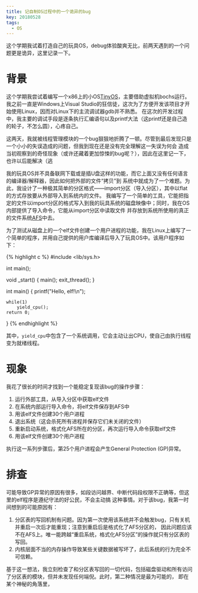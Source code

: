 ```yaml
---
title: 记自制OS过程中的一个诡异的bug
key: 20180528
tags:
  - OS
---
```


这个学期我试着打造自己的玩具OS，debug体验酸爽无比，前两天遇到的一个问题更是诡异，这里记录一下。

<!--more-->

# 背景

这个学期我尝试着编写一个x86上的小OS[TinyOS](https://github.com/TinyOSOrg/TinyOS)，主要借助虚拟机bochs运行。
我之前一直是Windows上Visual Studio的狂信徒，这次为了方便开发该项目才开始使用Linux，因而对Linux下的主流调试器gdb并不熟悉。
在这次的开发过程中，我主要的调试手段是逐条执行汇编语句以及printf大法（这printf还是自己造的轮子，不怎么圆），心疼自己。

这两天，我就被线程管理模块的一个bug狠狠地折腾了一顿。尽管到最后发现只是一个小小的失误造成的问题，但我到现在还是没有完全理解这一失误为何会
造成当初观察到的奇怪现象（或许还藏着更加惊悚的bug呢？），因此在这里记一下，也许以后能解决（逃

我的玩具OS并不具备联网下载或是插U盘这样的功能，而它上面又没有任何语言的编译器/解释器，因此如何把外部的文件“拷贝”到
系统中就成为了一个难题。为此，我设计了一种极其简单的分区格式——import分区（导入分区），其中以flat的方式存放要从外部导入到系统内的文件。
我编写了一个简单的工具，它能把指定的文件以import分区的格式写入到我的玩具系统的磁盘映像中；同时，我在OS内部提供了导入命令，它能从import分区中读取文件
并存放到系统所使用的真正的文件系统[AFS](https://airguanz.github.io/2018/05/15/kernel-design.html#afs)中去。

为了测试从磁盘上的一个elf文件创建一个用户进程的功能，我在Linux上编写了一个简单的程序，并用自己提供的用户库编译后导入了玩具OS中。该用户程序如下：

{% highlight c %}
#include <lib/sys.h>

int main();

void _start()
{
    main();
    exit_thread();
}

int main()
{
    printf("Hello, elf!\n");

    while(1)
        yield_cpu();
    return 0;
}
{% endhighlight %}

其中，`yield_cpu`中包含了一个系统调用，它会主动让出CPU，使自己由执行线程变为就绪线程。

# 现象

我花了很长的时间才找到一个能稳定复现该bug的操作步骤：

1. 运行外部工具，从导入分区中获取elf文件
2. 在系统内部运行导入命令，将elf文件保存到AFS中
3. 用该elf文件创建30个用户进程
4. 退出系统（这会杀死所有进程并保存它们未关闭的文件）
5. 重新启动系统，格式化AFS所在的分区，再次运行导入命令获取elf文件
6. 用该elf文件创建30个用户进程

执行这一系列步骤后，第25个用户进程会产生General Protection (GP)异常。

# 排查

可能导致GP异常的原因有很多，如段访问越界、中断代码段权限不正确等，但这里的elf程序是遵纪守法的好公民，不会主动搞
这种事情。对于该bug，我第一时间想到的可能原因有：

1. 分区表的写回机制有问题。因为第一次使用该系统并不会触发bug，只有关机并重启一次后才能重现；注意到重启后是格式化了AFS分区的，
   因此问题应该不在AFS上。唯一能跨越“重启系统，格式化AFS分区”的操作就只有分区表的写回。
2. 内核层面不当的内存操作导致某些关键数据被写坏了，此后系统的行为完全不可信赖。

基于这一想法，我立刻检查了和分区表写回的一切代码，包括磁盘驱动和所有访问了分区表的模块，但并未发现任何端倪。此时，第二种情况是最为可能的，
即在某个神秘的角落里，

